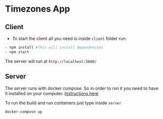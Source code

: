 # Timezones App

## Client
- To start the client all you need is inside `client` folder run:
```bash
- npm install #This will install dependencies
- npm start
```
The server will run at `http://localhost:3000/`

## Server
The server runs with docker compose. So in order to run it you need to have it installed on your computer. [Instructions here](https://docs.docker.com/compose/install/)

To run the build and run containers just type inside `server`

```bash
docker-compose up
```
